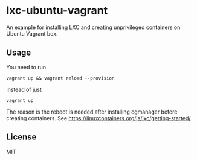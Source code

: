 lxc-ubuntu-vagrant
==================

An example for installing LXC and creating unprivileged containers on Ubuntu Vagrant box.

## Usage

You need to run

```
vagrant up && vagrant reload --provision
```

instead of just

```
vagrant up
```

The reason is the reboot is needed after installing cgmanager before creating containers.
See https://linuxcontainers.org/ja/lxc/getting-started/

## License
MIT
